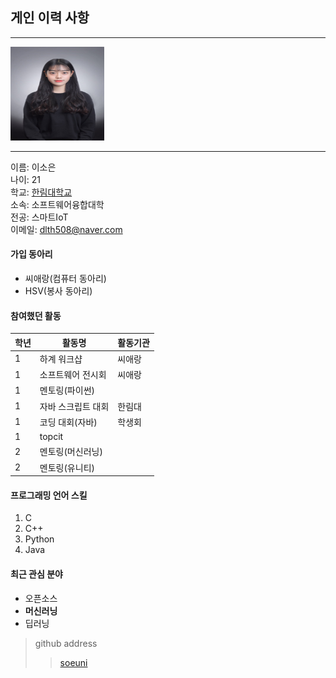 ## 게인 이력 사항 ##
---

<img src=민증사진.jpg height = 150 width = 150>

---
이름: 이소은  
나이: 21  
학교: [한림대학교][hallym]  
소속: 소프트웨어융합대학  
전공: 스마트IoT  
이메일: dlth508@naver.com


#### 가입 동아리
* 씨애랑(컴퓨터 동아리)
* HSV(봉사 동아리)

#### 참여했던 활동
|학년|활동명|활동기관|
|---|---|---|
|1|하계 워크샵|씨애랑|
|1|소프트웨어 전시회|씨애랑|
|1|멘토링(파이썬)||
|1|자바 스크립트 대회|한림대|
|1|코딩 대회(자바)|학생회|
|1|topcit||
|2|멘토링(머신러닝)||
|2|멘토링(유니티)||

#### 프로그래밍 언어 스킬
1. C
2. C++
3. Python
4. Java

#### 최근 관심 분야
* 오픈소스
* **머신러닝**
* 딥러닝


>github address  
>>[soeuni][github] 




[hallym]: http://www.hallym.ac.kr
[github]: http://github.com/soeuni
